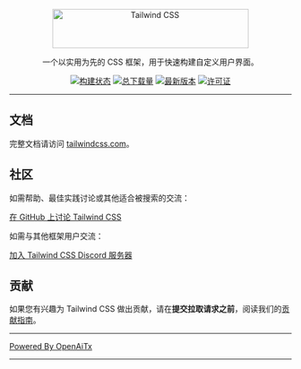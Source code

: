 <p align="center">
  <a href="https://tailwindcss.com" target="_blank">
    <picture>
      <source media="(prefers-color-scheme: dark)" srcset="https://raw.githubusercontent.com/tailwindlabs/tailwindcss/HEAD/.github/logo-dark.svg">
      <source media="(prefers-color-scheme: light)" srcset="https://raw.githubusercontent.com/tailwindlabs/tailwindcss/HEAD/.github/logo-light.svg">
      <img alt="Tailwind CSS" src="https://raw.githubusercontent.com/tailwindlabs/tailwindcss/HEAD/.github/logo-light.svg" width="350" height="70" style="max-width: 100%;">
    </picture>
  </a>
</p>

<p align="center">
  一个以实用为先的 CSS 框架，用于快速构建自定义用户界面。
</p>

<p align="center">
    <a href="https://github.com/tailwindlabs/tailwindcss/actions"><img src="https://img.shields.io/github/actions/workflow/status/tailwindlabs/tailwindcss/ci.yml?branch=next" alt="构建状态"></a>
    <a href="https://www.npmjs.com/package/tailwindcss"><img src="https://img.shields.io/npm/dt/tailwindcss.svg" alt="总下载量"></a>
    <a href="https://github.com/tailwindcss/tailwindcss/releases"><img src="https://img.shields.io/npm/v/tailwindcss.svg" alt="最新版本"></a>
    <a href="https://github.com/tailwindcss/tailwindcss/blob/master/LICENSE"><img src="https://img.shields.io/npm/l/tailwindcss.svg" alt="许可证"></a>
</p>

---

## 文档

完整文档请访问 [tailwindcss.com](https://tailwindcss.com)。

## 社区

如需帮助、最佳实践讨论或其他适合被搜索的交流：

[在 GitHub 上讨论 Tailwind CSS](https://github.com/tailwindcss/tailwindcss/discussions)

如需与其他框架用户交流：

[加入 Tailwind CSS Discord 服务器](https://discord.gg/7NF8GNe)

## 贡献

如果您有兴趣为 Tailwind CSS 做出贡献，请在**提交拉取请求之前**，阅读我们的[贡献指南](https://github.com/tailwindcss/tailwindcss/blob/next/.github/CONTRIBUTING.md)。

---

[Powered By OpenAiTx](https://github.com/OpenAiTx/OpenAiTx)

---
